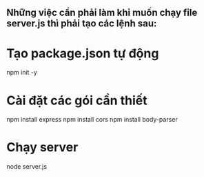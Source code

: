 ## Những việc cần phải làm khi muốn chạy file server.js thì phải tạo các lệnh sau: 

# Tạo package.json tự động
npm init -y     

# Cài đặt các gói cần thiết
npm install express
npm install cors
npm install body-parser

# Chạy server
node server.js